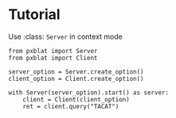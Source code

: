 # **Tutorial**

Use :class: `Server` in context mode

```{code-block} python
from pxblat import Server
from pxblat import Client

server_option = Server.create_option()
client_option = Client.create_option()

with Server(server_option).start() as server:
    client = Client(client_option)
    ret = client.query("TACAT")
```
